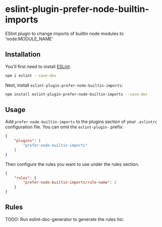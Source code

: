 # eslint-plugin-prefer-node-builtin-imports

ESlint plugin to change imports of builtin node modules to &#39;node:MODULE_NAME&#39;

## Installation

You'll first need to install [ESLint](https://eslint.org/):

```sh
npm i eslint --save-dev
```

Next, install `eslint-plugin-prefer-node-builtin-imports`:

```sh
npm install eslint-plugin-prefer-node-builtin-imports --save-dev
```

## Usage

Add `prefer-node-builtin-imports` to the plugins section of your `.eslintrc` configuration file. You can omit the `eslint-plugin-` prefix:

```json
{
    "plugins": [
        "prefer-node-builtin-imports"
    ]
}
```


Then configure the rules you want to use under the rules section.

```json
{
    "rules": {
        "prefer-node-builtin-imports/rule-name": 2
    }
}
```

## Rules

<!-- begin auto-generated rules list -->
TODO: Run eslint-doc-generator to generate the rules list.
<!-- end auto-generated rules list -->


